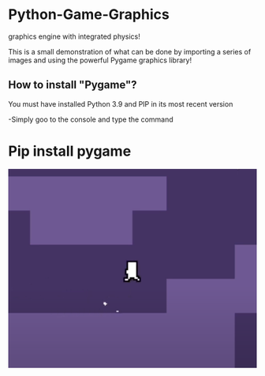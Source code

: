 # Python-Game-Graphics
graphics engine with integrated physics!

This is a small demonstration of what can be done by importing a series of images and using the powerful Pygame graphics library!

## How to install "Pygame"?
You must have installed Python 3.9 and PIP in its most recent version

-Simply goo to the console and type the command
# Pip install pygame

![alt text](https://raw.githubusercontent.com/Noodle-Dev/Python-Game-Graphics/main/Demostrarion/GameDemo.png)

